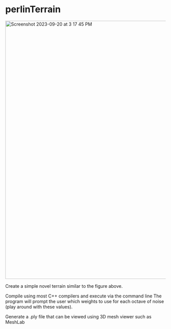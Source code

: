 # perlinTerrain
<img width="811" alt="Screenshot 2023-09-20 at 3 17 45 PM" src="https://github.com/mossivy/perlinTerrain/assets/54687955/66f89e93-de6c-4aeb-be09-62aa0464fb88">

Create a simple novel terrain similar to the figure above. 


Compile using most C++ compilers and execute via the command line
The program will prompt the user which weights to use for each octave of noise (play around with these values). 


Generate a .ply file that can be viewed using 3D mesh viewer such as MeshLab
